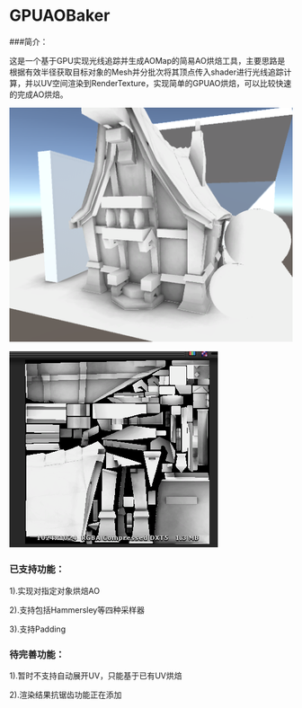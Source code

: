 # GPUAOBaker

###简介：

​	这是一个基于GPU实现光线追踪并生成AOMap的简易AO烘焙工具，主要思路是根据有效半径获取目标对象的Mesh并分批次将其顶点传入shader进行光线追踪计算，并以UV空间渲染到RenderTexture，实现简单的GPUAO烘焙，可以比较快速的完成AO烘焙。

![sample0](Doc\sample0.PNG)

![Sample1](Doc\sample1.png)

### 已支持功能：

1).实现对指定对象烘焙AO

2).支持包括Hammersley等四种采样器

3).支持Padding

### 待完善功能：

1).暂时不支持自动展开UV，只能基于已有UV烘焙

2).渲染结果抗锯齿功能正在添加